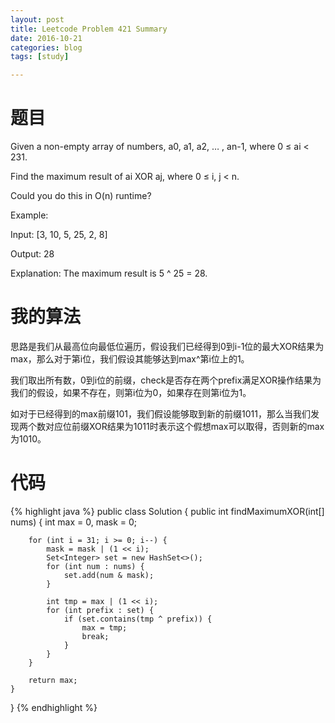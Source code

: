 ```yaml
---
layout: post
title: Leetcode Problem 421 Summary
date: 2016-10-21
categories: blog
tags: [study]

---
```


# 题目

Given a non-empty array of numbers, a0, a1, a2, … , an-1, where 0 ≤ ai < 231.

Find the maximum result of ai XOR aj, where 0 ≤ i, j < n.

Could you do this in O(n) runtime?

Example:

Input: [3, 10, 5, 25, 2, 8]

Output: 28

Explanation: The maximum result is 5 ^ 25 = 28.

# 我的算法

思路是我们从最高位向最低位遍历，假设我们已经得到0到i-1位的最大XOR结果为max，那么对于第i位，我们假设其能够达到max^第i位上的1。

我们取出所有数，0到i位的前缀，check是否存在两个prefix满足XOR操作结果为我们的假设，如果不存在，则第i位为0，如果存在则第i位为1。

如对于已经得到的max前缀101，我们假设能够取到新的前缀1011，那么当我们发现两个数对应位前缀XOR结果为1011时表示这个假想max可以取得，否则新的max为1010。

# 代码

{% highlight java %}
public class Solution {
    public int findMaximumXOR(int[] nums) {
        int max = 0, mask = 0;
        
        for (int i = 31; i >= 0; i--) {
            mask = mask | (1 << i);
            Set<Integer> set = new HashSet<>();
            for (int num : nums) {
                set.add(num & mask);
            }
            
            int tmp = max | (1 << i);
            for (int prefix : set) {
                if (set.contains(tmp ^ prefix)) {
                    max = tmp;
                    break;
                }
            }
        }
        
        return max;
    }
}
{% endhighlight %}